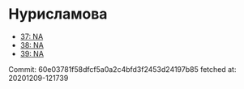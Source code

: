 # Нурисламова
- [37: NA](37.md)
- [38: NA](38.md)
- [39: NA](39.md)

Commit: 60e03781f58dfcf5a0a2c4bfd3f2453d24197b85
 fetched at: 20201209-121739
